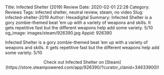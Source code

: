 Title: Infected Shelter (2019) Review
Date: 2020-02-01 22:28
Category: Reviews
Tags: infected shelter, neutral review, steam, no video
Slug: infected-shelter-2019
Author: Hexadigital
Summary: Infected Shelter is a gory zombie-themed beat ’em up with a variety of weapons and skills. It gets repetitive fast but the different weapons help add some variety. 5/10
og_image: images/steam/926390.jpg
Appid: 926390

Infected Shelter is a gory zombie-themed beat ’em up with a variety of weapons and skills. It gets repetitive fast but the different weapons help add some variety. 5/10

<center>Check out Infected Shelter on [Steam](https://store.steampowered.com/app/926390/?curator_clanid=34633900)!</center>